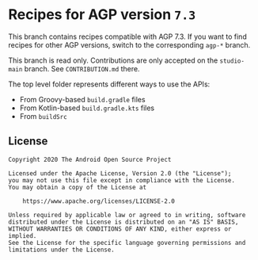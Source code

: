 # Recipes for AGP version `7.3`
This branch contains recipes compatible with AGP 7.3. If you want to find recipes
for other AGP versions, switch to the corresponding `agp-*` branch.

This branch is read only. Contributions are only accepted on the `studio-main` branch. See `CONTRIBUTION.md`
there.

The top level folder represents different ways to use the APIs:
- From Groovy-based `build.gradle` files
- From Kotlin-based `build.gradle.kts` files
- From `buildSrc`

## License ##

    Copyright 2020 The Android Open Source Project

    Licensed under the Apache License, Version 2.0 (the "License");
    you may not use this file except in compliance with the License.
    You may obtain a copy of the License at

        https://www.apache.org/licenses/LICENSE-2.0

    Unless required by applicable law or agreed to in writing, software
    distributed under the License is distributed on an "AS IS" BASIS,
    WITHOUT WARRANTIES OR CONDITIONS OF ANY KIND, either express or implied.
    See the License for the specific language governing permissions and
    limitations under the License.
